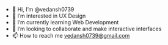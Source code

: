 - 👋 Hi, I’m @vedansh0739
- 👀 I’m interested in UX Design
- 🌱 I’m currently learning Web Development
- 💞️ I’m looking to collaborate and make interactive interfaces 
- 📫 How to reach me vedansh0739@gmail.com

<!---
vedansh0739/vedansh0739 is a ✨ special ✨ repository because its `README.md` (this file) appears on your GitHub profile.
You can click the Preview link to take a look at your changes.
--->
